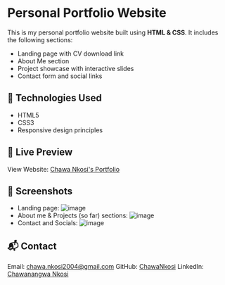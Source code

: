 # Personal Portfolio Website

This is my personal portfolio website built using **HTML & CSS**. It includes the following sections:

- Landing page with CV download link
- About Me section
- Project showcase with interactive slides
- Contact form and social links

## 🔧 Technologies Used
- HTML5
- CSS3
- Responsive design principles

## 🚀 Live Preview
View Website: [Chawa Nkosi's Portfolio](https://chawankosi.github.io/portfolio-website/)

## 📸 Screenshots
- Landing page: ![image](https://github.com/user-attachments/assets/9ab1b1a8-5c72-44ee-9b5f-dac972f8e5db)
- About me & Projects (so far) sections: ![image](https://github.com/user-attachments/assets/b48d933f-5dc4-44aa-9a68-e46f8cf63c7d)
- Contact and Socials: ![image](https://github.com/user-attachments/assets/352e6c9e-d43d-405e-869c-3905b5f8545d)

## 📬 Contact
Email: chawa.nkosi2004@gmail.com
GitHub: [ChawaNkosi](https://github.com/ChawaNkosi)
LinkedIn: [Chawanangwa Nkosi](www.linkedin.com/in/chawanangwa-nkosi-7a216a24a)
